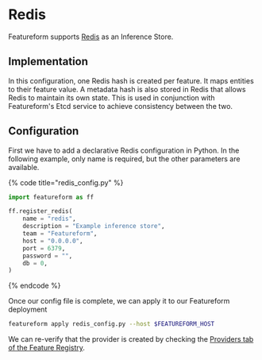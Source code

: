 # Redis

Featureform supports [Redis](https://redis.io/) as an Inference Store.

## Implementation

In this configuration, one Redis hash is created per feature. It maps entities to their feature value. A metadata hash is also stored in Redis that allows Redis to maintain its own state. This is used in conjunction with Featureform's Etcd service to achieve consistency between the two.&#x20;

## Configuration

First we have to add a declarative Redis configuration in Python. In the following example, only name is required, but the other parameters are available.

{% code title="redis_config.py" %}
```python
import featureform as ff

ff.register_redis(
    name = "redis",
    description = "Example inference store",
    team = "Featureform",
    host = "0.0.0.0",
    port = 6379,
    password = "",
    db = 0,
)
```
{% endcode %}

Once our config file is complete, we can apply it to our Featureform deployment

```bash
featureform apply redis_config.py --host $FEATUREFORM_HOST
```

We can re-verify that the provider is created by checking the [Providers tab of the Feature Registry](../getting-started/exploring-the-feature-registry.md).
